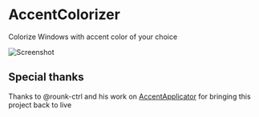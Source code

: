 # AccentColorizer

Colorize Windows with accent color of your choice

![Screenshot](https://github.com/krlvm/AccentColorizer/blob/master/.screenshots/screenshot.png?raw=true)

## Special thanks

Thanks to @rounk-ctrl and his work on [AccentApplicator](https://github.com/rounk-ctrl/AccentApplicator) for bringing this project back to live